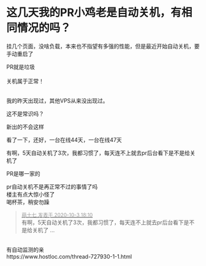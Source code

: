 # 这几天我的PR小鸡老是自动关机，有相同情况的吗？


挂几个页面，没啥负载，本来也不指望有多强的性能，但是最近开始自动关机，要手动重启了

PR就是垃圾<br />
<br />
关机属于正常！<br />
<br />
<img src="static/image/smiley/default/lol.gif" smilieid="12" border="0" alt="" /><img src="static/image/smiley/default/lol.gif" smilieid="12" border="0" alt="" /><img src="static/image/smiley/default/lol.gif" smilieid="12" border="0" alt="" />

我的昨天出现过，其他VPS从来没出现过。

这不是常识吗？

新出的不会这样

看了一下，还好，一台在线44天，一台在线47天

有啊，5天自动关机了3次，我都习惯了，每天连不上就去pr后台看下是不是给关机了

PR是哪一家的

pr自动关机不是再正常不过的事情了吗<br />
楼主有点大惊小怪了<br />
喝杯茶，稍安勿躁

<div class="quote"><blockquote><font size="2"><a href="https://www.hostloc.com/forum.php?mod=redirect&amp;goto=findpost&amp;pid=9255103&amp;ptid=750588" target="_blank"><font color="#999999">萌十七 发表于 2020-10-3 18:10</font></a></font><br />
有啊，5天自动关机了3次，我都习惯了，每天连不上就去pr后台看下是不是给关机了 ...</blockquote></div><br />
有自动监测的亲<br />
https://www.hostloc.com/thread-727930-1-1.html<img id="aimg_bS00P" onclick="zoom(this, this.src, 0, 0, 0)" class="zoom" src="https://cdn.jsdelivr.net/gh/hishis/forum-master/public/images/patch.gif" onmouseover="img_onmouseoverfunc(this)" onload="thumbImg(this)" border="0" alt="" />
